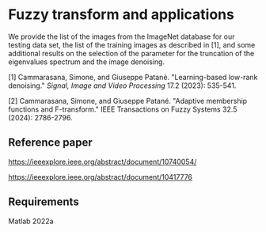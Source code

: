 # Fuzzy transform and applications

We provide the list of the images from the ImageNet database for our testing data set, the list of the training images as described in [1], and some additional results on the selection of the parameter for the truncation of the eigenvalues spectrum and the image denoising.

[1] Cammarasana, Simone, and Giuseppe Patanè. "Learning-based low-rank denoising." *Signal, Image and Video Processing* 17.2 (2023): 535-541.

[2] Cammarasana, Simone, and Giuseppe Patané. "Adaptive membership functions and F-transform." IEEE Transactions on Fuzzy Systems 32.5 (2024): 2786-2796.

## Reference paper
https://ieeexplore.ieee.org/abstract/document/10740054/

https://ieeexplore.ieee.org/abstract/document/10417776

## Requirements
Matlab 2022a
